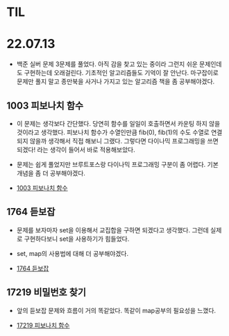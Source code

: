 # TIL

# 22.07.13

- 백준 실버 문제 3문제를 풀었다. 아직 감을 찾고 있는 중이라 그런지 쉬운 문제인데도 구현하는데 오래걸린다. 
	기초적인 알고리즘들도 기억이 잘 안난다. 마구잡이로 문제만 풀지 말고 종만북을 사거나 가지고 있는 알고리즘 책을 좀 공부해야겠다.
	
## 1003 피보나치 함수

- 이 문제는 생각보다 간단했다. 당연히 함수를 일일이 호출하면서 카운팅 하지 않을 것이라고 생각했다. 
	피보나치 함수가 수열인만큼 fib(0), fib(1)의 수도 수열로 연결되지 않을까 생각해서 직접 해보니 그랬다.
	그렇다면 다이나믹 프로그래밍을 쓰면 되겠다! 라는 생각이 들어서 바로 적용해보았다.
	
- 문제는 쉽게 풀었지만 브루트포스랑 다이나믹 프로그래밍 구분이 좀 어렵다. 기본 개념을 좀 더 공부해야겠다.

- [1003 피보나치 함수](../Algorithm/BOJ/1003.cpp)


## 1764 듣보잡

- 문제를 보자마자 set을 이용해서 교집합을 구하면 되겠다고 생각했다. 그런데 실제로 구현하다보니 set을 사용하기가 힘들었다.
	
	
- set, map의 사용법에 대해 더 공부해야겠다.

- [1764 듣보잡](../Algorithm/BOJ/1764.cpp)

## 17219 비밀번호 찾기

- 앞의 듣보잡 문제와 흐름이 거의 똑같았다. 똑같이 map공부의 필요성을 느꼈다.

- [17219 피보나치 함수](../Algorithm/BOJ/17219.cpp)

